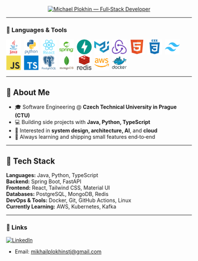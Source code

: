 <div align="center">
  <p align="center">
    <a href="https://git.io/typing-svg">
      <img src="https://readme-typing-svg.demolab.com?font=JetBrainsMono&size=21&duration=3000&pause=2000&color=AF6EF7&background=1F1F1F0E&multiline=true&repeat=false&width=435&height=60&lines=Michael+Plokhin;Full+Stack+Developer" alt="Michael Plokhin — Full‑Stack Developer" />
    </a>
  </p>
</div>

---

### 🧰 Languages & Tools
<p>
  <img src="https://github.com/devicons/devicon/blob/master/icons/java/java-original-wordmark.svg" title="Java" alt="Java" width="40" height="40"/>&nbsp;
  <img src="https://github.com/devicons/devicon/blob/master/icons/python/python-original-wordmark.svg" title="Python" alt="Python" width="40" height="40"/>&nbsp;
  <img src="https://github.com/devicons/devicon/blob/master/icons/react/react-original-wordmark.svg" title="React" alt="React" width="40" height="40"/>&nbsp;
  <img src="https://github.com/devicons/devicon/blob/master/icons/spring/spring-original-wordmark.svg" title="Spring" alt="Spring" width="40" height="40"/>&nbsp;
  <img src="https://github.com/devicons/devicon/blob/master/icons/fastapi/fastapi-original.svg" title="FastAPI" alt="FastAPI" width="40" height="40"/>&nbsp;
  <img src="https://github.com/devicons/devicon/blob/master/icons/materialui/materialui-original.svg" title="Material UI" alt="Material UI" width="40" height="40"/>&nbsp;
  <img src="https://github.com/devicons/devicon/blob/master/icons/redux/redux-original.svg" title="Redux" alt="Redux" width="40" height="40"/>&nbsp;
  <img src="https://github.com/devicons/devicon/blob/master/icons/html5/html5-original.svg" title="HTML5" alt="HTML5" width="40" height="40"/>&nbsp;
  <img src="https://github.com/devicons/devicon/blob/master/icons/css3/css3-plain-wordmark.svg" title="CSS3" alt="CSS3" width="40" height="40"/>&nbsp;
  <img src="https://github.com/devicons/devicon/blob/master/icons/tailwindcss/tailwindcss-original.svg" title="Tailwind"alt="Tailwind" width="40" height="40"/>&nbsp;
  <img src="https://github.com/devicons/devicon/blob/master/icons/javascript/javascript-original.svg" title="JavaScript" alt="JavaScript" width="40" height="40"/>&nbsp;
  <img src="https://github.com/devicons/devicon/blob/master/icons/typescript/typescript-original.svg" title="TypeScript" alt="TypeScript" width="40" height="40"/>&nbsp;
  <img src="https://github.com/devicons/devicon/blob/master/icons/postgresql/postgresql-plain-wordmark.svg" title="PostgreSQL" alt="PostgreSQL" width="40" height="40"/>&nbsp;
  <img src="https://github.com/devicons/devicon/blob/master/icons/mongodb/mongodb-original-wordmark.svg" title="MongoDB" alt="MongoDB" width="40" height="40"/>&nbsp;
  <img src="https://github.com/devicons/devicon/blob/master/icons/redis/redis-original-wordmark.svg" title="Redis" alt="Redis" width="40" height="40"/>&nbsp;
  <img src="https://github.com/devicons/devicon/blob/master/icons/amazonwebservices/amazonwebservices-plain-wordmark.svg" title="AWS" alt="AWS" width="40" height="40"/>&nbsp;
  <img src="https://github.com/devicons/devicon/blob/master/icons/docker/docker-original-wordmark.svg" title="Docker" alt="Docker" width="40" height="40"/>&nbsp;
</p>

---

## 📌 About Me
- 🎓 Software Engineering @ **Czech Technical University in Prague (CTU)**
- 💻 Building side projects with **Java, Python, TypeScript**
- 🧱 Interested in **system design, architecture, AI**, and **cloud**
- 🌱 Always learning and shipping small features end‑to‑end

---

## 🧰 Tech Stack
**Languages:** Java, Python, TypeScript  
**Backend:** Spring Boot, FastAPI  
**Frontend:** React, Tailwind CSS, Material UI  
**Databases:** PostgreSQL, MongoDB, Redis  
**DevOps & Tools:** Docker, Git, GitHub Actions, Linux  
**Currently Learning:** AWS, Kubernetes, Kafka

---

### 🔗 Links
[![LinkedIn](https://img.shields.io/badge/LinkedIn-Mykhailo%20Plokhin-blue?style=for-the-badge&logo=linkedin&logoColor=white)](https://www.linkedin.com/in/mykhailo-plokhin-baaa50225/)
- Email: mikhailplokhinstj@gmail.com
